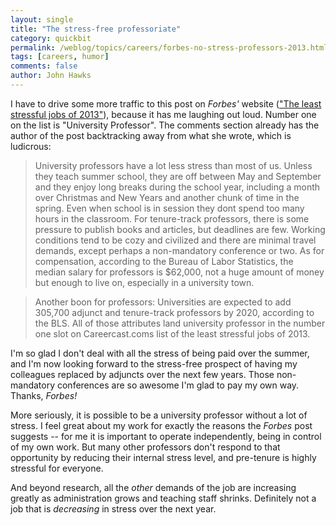 ```yaml
---
layout: single 
title: "The stress-free professoriate" 
category: quickbit
permalink: /weblog/topics/careers/forbes-no-stress-professors-2013.html
tags: [careers, humor] 
comments: false 
author: John Hawks 
---
```


I have to drive some more traffic to this post on <em>Forbes'</em> website (<a href="http://www.forbes.com/sites/susanadams/2013/01/03/the-least-stressful-jobs-of-2013/">"The least stressful jobs of 2013"</a>), because it has me laughing out loud. Number one on the list is "University Professor". The comments section already has the author of the post backtracking away from what she wrote, which is ludicrous:

<blockquote>University professors have a lot less stress than most of us. Unless they teach summer school, they are off between May and September and they enjoy long breaks during the school year, including a month over Christmas and New Years and another chunk of time in the spring. Even when school is in session they dont spend too many hours in the classroom. For tenure-track professors, there is some pressure to publish books and articles, but deadlines are few. Working conditions tend to be cozy and civilized and there are minimal travel demands, except perhaps a non-mandatory conference or two. As for compensation, according to the Bureau of Labor Statistics, the median salary for professors is $62,000, not a huge amount of money but enough to live on, especially in a university town.</blockquote>

<blockquote>Another boon for professors: Universities are expected to add 305,700 adjunct and tenure-track professors by 2020, according to the BLS. All of those attributes land university professor in the number one slot on Careercast.coms list of the least stressful jobs of 2013. </blockquote>

I'm so glad I don't deal with all the stress of being paid over the summer, and I'm now looking forward to the stress-free prospect of having my colleagues replaced by adjuncts over the next few years. Those non-mandatory conferences are so awesome I'm glad to pay my own way. Thanks, <em>Forbes!</em>

More seriously, it is possible to be a university professor without a lot of stress. I feel great about my work for exactly the reasons the <em>Forbes</em> post suggests -- for me it is important to operate independently, being in control of my own work. But many other professors don't respond to that opportunity by reducing their internal stress level, and pre-tenure is highly stressful for everyone. 

And beyond research, all the <em>other</em> demands of the job are increasing greatly as administration grows and teaching staff shrinks. Definitely not a job that is <em>decreasing</em> in stress over the next year. 


